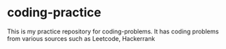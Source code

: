 # coding-practice
This is my practice repository for coding-problems. It has coding problems from various sources such as Leetcode, Hackerrank
